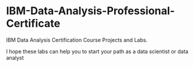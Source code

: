 # IBM-Data-Analysis-Professional-Certificate
IBM Data Analysis Certification Course Projects and Labs.

I hope these labs can help you to start your path as a data scientist or data analyst
